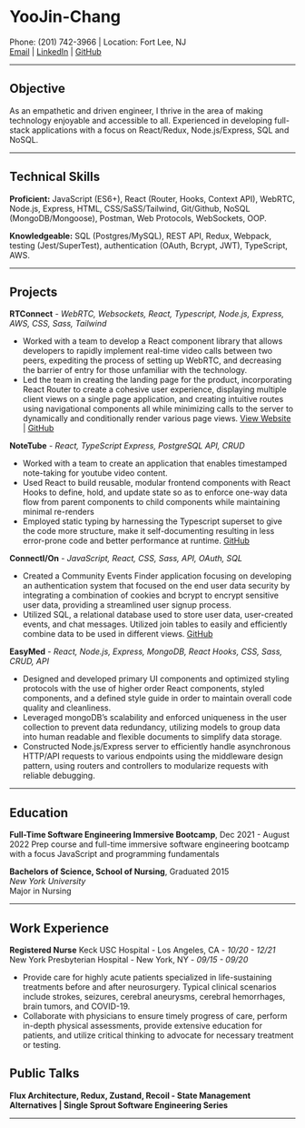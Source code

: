 # YooJin-Chang

Phone: (201) 742-3966 | Location: Fort Lee, NJ  
[Email](mailto:yc1135@gmail.com) | [LinkedIn](https://www.linkedin.com/in/yoojin-chang/) | [GitHub](https://github.com/ychang49265)

---
## Objective
As an empathetic and driven engineer, I thrive in the area of making technology enjoyable and accessible to all. Experienced in developing full-stack applications with a focus on React/Redux, Node.js/Express, SQL and NoSQL. 
___
## Technical Skills

**Proficient:** JavaScript (ES6+), React (Router, Hooks, Context API), WebRTC, Node.js, Express, HTML, CSS/SaSS/Tailwind, Git/Github, NoSQL (MongoDB/Mongoose), Postman, Web Protocols, WebSockets, OOP.

**Knowledgeable:** SQL (Postgres/MySQL), REST API, Redux, Webpack, testing (Jest/SuperTest), authentication (OAuth, Bcrypt, JWT), TypeScript, AWS.

___
## Projects

**RTConnect** - _WebRTC, Websockets, React, Typescript, Node.js, Express, AWS, CSS, Sass, Tailwind_  
- Worked with a team to develop a React component library that allows developers to rapidly implement real-time video calls between two peers, expediting the process of setting up WebRTC, and decreasing the barrier of entry for those unfamiliar with the technology.
- Led the team in creating the landing page for the product, incorporating React Router to create a cohesive user experience, displaying multiple client views on a single page application, and creating intuitive routes using navigational components all while minimizing calls to the server to dynamically and conditionally render various page views.
[View Website](https://www.rtconnect.org/) | [GitHub](https://github.com/oslabs-beta/RTConnect)

**NoteTube** - _React, TypeScript Express, PostgreSQL API, CRUD_  
- Worked with a team to create an application that enables timestamped note-taking for youtube video content.
- Used React to build reusable, modular frontend components with React Hooks to define, hold, and update state so as to enforce one-way data flow from parent components to child components while maintaining minimal re-renders
- Employed static typing by harnessing the Typescript superset to give the code more structure, make it self-documenting resulting in less error-prone code and better performance at runtime.
[GitHub](https://github.com/FTRI-9-Yeti-Crab/notetube)

**ConnectI/On** - _JavaScript, React, CSS, Sass, API, OAuth, SQL_  
- Created a Community Events Finder application focusing on developing an authentication system that focused on the end user data security by integrating a combination of cookies and bcrypt to encrypt sensitive user data, providing a streamlined user signup process.
- Utilized SQL, a relational database used to store user data, user-created events, and chat messages. Utilized join tables to easily and efficiently combine data to be used in different views.
[GitHub](https://github.com/TeamStabRabbits/Scratch-Project) 

**EasyMed** - _React, Node.js, Express, MongoDB, React Hooks, CSS, Sass, CRUD, API_  
- Designed and developed primary UI components and optimized styling protocols with the use of higher order React components, styled components, and a defined style guide in order to maintain overall code quality and cleanliness.
- Leveraged mongoDB’s scalability and enforced uniqueness in the user collection to prevent data redundancy, utilizing models to group data into human readable and flexible documents to simplify data storage.
- Constructed Node.js/Express server to efficiently handle asynchronous HTTP/API requests to various endpoints using the middleware design pattern, using routers and controllers to modularize requests with reliable debugging. 

___
## Education
 **Full-Time Software Engineering Immersive Bootcamp**, Dec 2021 - August 2022 
 Prep course and full-time immersive software engineering bootcamp with a focus JavaScript and programming fundamentals

  **Bachelors of Science, School of Nursing**, Graduated 2015  
 _New York University_  
 Major in Nursing

___
## Work Experience
**Registered Nurse**
Keck USC Hospital - Los Angeles, CA - _10/20 - 12/21_  
New York Presbyterian Hospital - New York, NY - _09/15 - 09/20_  
 * Provide care for highly acute patients specialized in life-sustaining treatments before and after neurosurgery. Typical clinical scenarios include strokes, seizures, cerebral aneurysms, cerebral hemorrhages, brain tumors, and COVID-19.
 * Collaborate with physicians to ensure timely progress of care, perform in-depth physical assessments, provide extensive education for patients, and utilize critical thinking to advocate for necessary treatment or testing.
 
## Public Talks 
**Flux Architecture, Redux, Zustand, Recoil - State Management Alternatives | Single Sprout Software Engineering Series**



___
